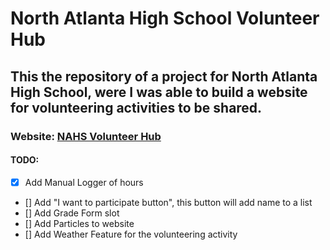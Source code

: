 # North Atlanta High School Volunteer Hub
## This the repository of a project for North Atlanta High School, were I was able to build a website for volunteering activities to be shared.
### Website: [NAHS Volunteer Hub](https://atlantavolunteer.pythonanywhere.com/)

#### TODO:
  - [x] Add Manual Logger of hours
  - [] Add "I want to participate button", this button will add name to a list
  - [] Add Grade Form slot
  - [] Add Particles to website
  - [] Add Weather Feature for the volunteering activity
